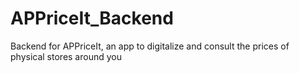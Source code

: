 # APPriceIt_Backend
Backend for APPriceIt, an app to digitalize and consult the prices of physical stores around you
